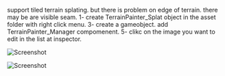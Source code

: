 
support tiled terrain splating. but there is problem on edge of terrain. there may be are visible seam.
1- create TerrainPainter_Splat object in the asset folder with right click menu.
3- create a gameobject. add TerrainPainter_Manager compomenent. 
5- clikc on the image you want to edit in the list at inspector.

![Screenshot](https://github.com/drParadox312/Unity-TerrainPainter/blob/master/Terrain%20Painter/Screenshots/Screenshot%205.JPG)

![Screenshot](https://github.com/drParadox312/Unity-TerrainPainter/blob/master/Terrain%20Painter/Screenshots/Screenshot%203.JPG)
